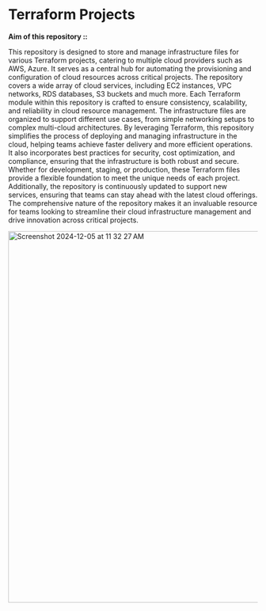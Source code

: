 # Terraform Projects

**Aim of this repository ::**

This repository is designed to store and manage infrastructure files for various Terraform projects, catering to multiple cloud providers such as AWS, Azure. 
It serves as a central hub for automating the provisioning and configuration of cloud resources across critical projects. 
The repository covers a wide array of cloud services, including EC2 instances, VPC networks, RDS databases, S3 buckets and much more. 
Each Terraform module within this repository is crafted to ensure consistency, scalability, and reliability in cloud resource management. 
The infrastructure files are organized to support different use cases, from simple networking setups to complex multi-cloud architectures. 
By leveraging Terraform, this repository simplifies the process of deploying and managing infrastructure in the cloud, helping teams achieve faster delivery and more efficient operations. 
It also incorporates best practices for security, cost optimization, and compliance, ensuring that the infrastructure is both robust and secure.
Whether for development, staging, or production, these Terraform files provide a flexible foundation to meet the unique needs of each project. 
Additionally, the repository is continuously updated to support new services, ensuring that teams can stay ahead with the latest cloud offerings. The comprehensive nature of the repository makes it an invaluable resource for teams looking to streamline their cloud infrastructure management and drive innovation across critical projects.

<img width="751" alt="Screenshot 2024-12-05 at 11 32 27 AM" src="https://github.com/user-attachments/assets/1bd2f7cf-fb3c-4115-b9a3-a8d82d2a072c">
